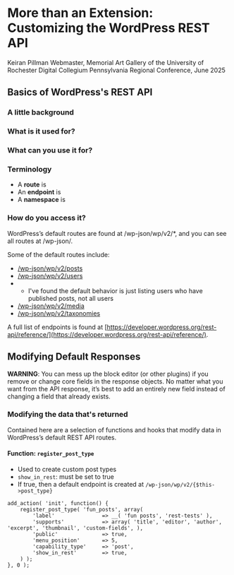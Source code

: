 # More than an Extension: Customizing the WordPress REST API
Keiran Pillman
Webmaster, Memorial Art Gallery of the University of Rochester
Digital Collegium Pennsylvania Regional Conference, June 2025

## Basics of WordPress's REST API

### A little background

### What is it used for?

### What can you use it for?

### Terminology
- A **route** is
- An **endpoint** is
- A **namespace** is

### How do you access it?
WordPress’s default routes are found at /wp-json/wp/v2/*, and you can see all routes at /wp-json/.

Some of the default routes include:
- [/wp-json/wp/v2/posts](https://developer.wordpress.org/rest-api/reference/posts/)
- [/wp-json/wp/v2/users](https://developer.wordpress.org/rest-api/reference/users/)
- - I've found the default behavior is just listing users who have published posts, not all users
- [/wp-json/wp/v2/media](https://developer.wordpress.org/rest-api/reference/media/)
- [/wp-json/wp/v2/taxonomies](https://developer.wordpress.org/rest-api/reference/taxonomies/)

A full list of endpoints is found at [https://developer.wordpress.org/rest-api/reference/](https://developer.wordpress.org/rest-api/reference/).

## Modifying Default Responses
**WARNING**: You can mess up the block editor (or other plugins) if you remove or change core fields in the response objects. No matter what you want from the API response, it’s best to add an entirely new field instead of changing a field that already exists.

### Modifying the data that's returned
Contained here are a selection of functions and hooks that modify data in WordPress’s default REST API routes.

#### Function: `register_post_type`
- Used to create custom post types
- `show_in_rest`: must be set to true
- If true, then a default endpoint is created at `/wp-json/wp/v2/{$this->post_type}`
```
add_action( 'init', function() {
    register_post_type( 'fun_posts', array(
        'label'               => __( 'fun posts', 'rest-tests' ),
        'supports'            => array( 'title', 'editor', 'author', 'excerpt', 'thumbnail', 'custom-fields', ),
        'public'              => true,
        'menu_position'       => 5,
        'capability_type'     => 'post',
        'show_in_rest'        => true,
    ) );
}, 0 );
```
